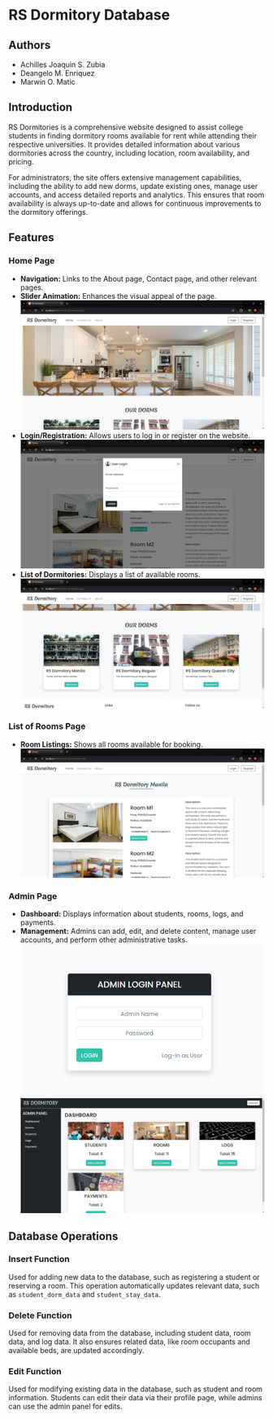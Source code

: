 # RS Dormitory Database

## Authors
- Achilles Joaquin S. Zubia 
- Deangelo M. Enriquez 
- Marwin O. Matic 

## Introduction

RS Dormitories is a comprehensive website designed to assist college students in finding dormitory rooms available for rent while attending their respective universities. It provides detailed information about various dormitories across the country, including location, room availability, and pricing.

For administrators, the site offers extensive management capabilities, including the ability to add new dorms, update existing ones, manage user accounts, and access detailed reports and analytics. This ensures that room availability is always up-to-date and allows for continuous improvements to the dormitory offerings.

## Features

### Home Page
- **Navigation:** Links to the About page, Contact page, and other relevant pages.
- **Slider Animation:** Enhances the visual appeal of the page.
![Home Page](samples/1.png)
- **Login/Registration:** Allows users to log in or register on the website.
![Home Page](samples/5.png)
- **List of Dormitories:** Displays a list of available rooms.
![Home Page](samples/2.png)

### List of Rooms Page
- **Room Listings:** Shows all rooms available for booking.
![Home Page](samples/3.png)

### Admin Page
- **Dashboard:** Displays information about students, rooms, logs, and payments.
- **Management:** Admins can add, edit, and delete content, manage user accounts, and perform other administrative tasks.
![Home Page](samples/7.png)
![Home Page](samples/8.png)

## Database Operations

### Insert Function
Used for adding new data to the database, such as registering a student or reserving a room. This operation automatically updates relevant data, such as `student_dorm_data` and `student_stay_data`.

### Delete Function
Used for removing data from the database, including student data, room data, and log data. It also ensures related data, like room occupants and available beds, are updated accordingly.

### Edit Function
Used for modifying existing data in the database, such as student and room information. Students can edit their data via their profile page, while admins can use the admin panel for edits.
